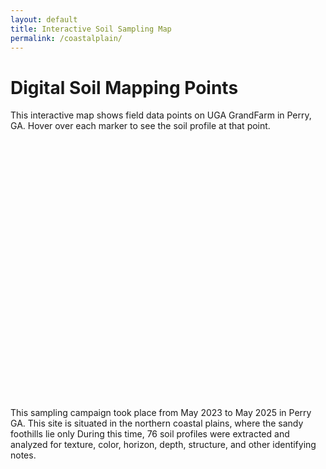 ```yaml
---
layout: default
title: Interactive Soil Sampling Map
permalink: /coastalplain/
---
```


# Digital Soil Mapping Points

This interactive map shows field data points on UGA GrandFarm in Perry, GA. Hover over each marker to see the soil profile at that point.

<div id="map" style="height: 400px; margin-bottom: 2em;"></div>

This sampling campaign took place from May 2023 to May 2025 in Perry GA. This site is situated in the northern coastal plains, where the sandy foothills lie only  During this time, 76 soil profiles were extracted and analyzed for texture, color, horizon, depth, structure, and other identifying notes.

<!-- Leaflet CSS -->
<link rel="stylesheet" href="https://unpkg.com/leaflet/dist/leaflet.css" />

<!-- Leaflet JS -->
<script src="https://unpkg.com/leaflet/dist/leaflet.js"></script>

<!-- PapaParse for CSV parsing -->
<script src="https://cdn.jsdelivr.net/npm/papaparse@5.4.1/papaparse.min.js"></script>

<script>
  // Initialize map with a suitable center and zoom for Perry, GA
  var map = L.map('map').setView([32.44, -83.73], 14);

  L.tileLayer('https://{s}.tile.openstreetmap.org/{z}/{x}/{y}.png', {
    attribution: 'Map data © OpenStreetMap contributors'
  }).addTo(map);

  // Load CSV data
  Papa.parse('{{ "/soil_points_corrected.csv" | relative_url }}', {
    download: true,
    header: true,
    complete: function(results) {
      results.data.forEach(function(row) {
        // Only add marker if lat/lng are present
        if(row.y && row.x) {
          // Customize popup: Show PointLabel and (optional) an image if available
          var popupContent = `<b>Point ${row.PointLabel || row.Label}</b><br>
                              <b>pH:</b> ${row.pH.2 || ""}<br>
                              <b>Ca:</b> ${row.Ca || ""}<br>
                              <b>K:</b> ${row.K || ""}<br>
                              <b>Mg:</b> ${row.Mg || ""}<br>
                              <b>P:</b> ${row.P || ""}`;
          // If you have an image field, add here:
          // popupContent += `<br><img src="${row.img_url}" style="width:150px;">`;

          L.marker([parseFloat(row.y), parseFloat(row.x)])
            .addTo(map)
            .bindPopup(popupContent);
        }
      });
    }
  });
</script>
